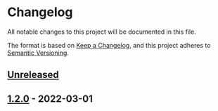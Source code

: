 # Changelog

All notable changes to this project will be documented in this file.

The format is based on [Keep a Changelog](https://keepachangelog.com/en/1.0.0/),
and this project adheres to [Semantic Versioning](https://semver.org/spec/v2.0.0.html).

## [Unreleased]

## [1.2.0] - 2022-03-01

[Unreleased]: https://github.com/neolution-ch/als-context/compare/1.2.0...HEAD

[1.2.0]: https://github.com/neolution-ch/als-context/compare/ab1083f28a416b406ad9c4f5e2a3cbe7912522f4...1.2.0
